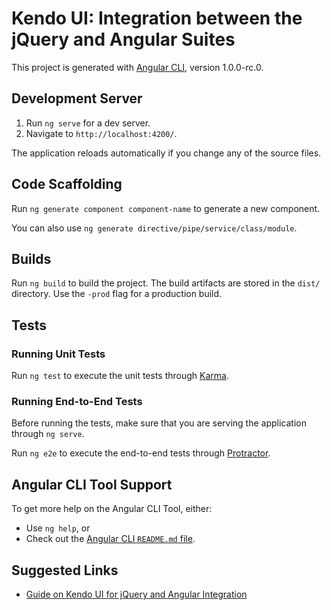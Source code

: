 # Kendo UI: Integration between the jQuery and Angular Suites

This project is generated with [Angular CLI](https://github.com/angular/angular-cli), version 1.0.0-rc.0.

## Development Server

1. Run `ng serve` for a dev server.    
1. Navigate to `http://localhost:4200/`.    

The application reloads automatically if you change any of the source files.

## Code Scaffolding

Run `ng generate component component-name` to generate a new component.

You can also use `ng generate directive/pipe/service/class/module`.

## Builds

Run `ng build` to build the project. The build artifacts are stored in the `dist/` directory. Use the `-prod` flag for a production build.

## Tests

### Running Unit Tests

Run `ng test` to execute the unit tests through [Karma](https://karma-runner.github.io).

### Running End-to-End Tests

Before running the tests, make sure that you are serving the application through `ng serve`.

Run `ng e2e` to execute the end-to-end tests through [Protractor](http://www.protractortest.org/).

## Angular CLI Tool Support

To get more help on the Angular CLI Tool, either:

* Use `ng help`, or
* Check out the [Angular CLI `README.md` file](https://github.com/angular/angular-cli/blob/master/README.md).

## Suggested Links

* [Guide on Kendo UI for jQuery and Angular Integration](http://www.telerik.com/kendo-angular-ui/components/framework/kendo-jquery)
